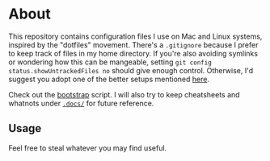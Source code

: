 # About

This repository contains configuration files I use on Mac and Linux systems, inspired by the "dotfiles" movement. There's a `.gitignore` because I prefer to keep track of files in my home directory. If you're also avoiding symlinks or wondering how this can be mangeable, setting `git config status.showUntrackedFiles no` should give enough control. Otherwise, I'd suggest you adopt one of the better setups mentioned [here](https://news.ycombinator.com/item?id=11070797).

Check out the [bootstrap](bootstrap) script. I will also try to keep cheatsheets and whatnots under [`.docs/`](.docs) for future reference.

## Usage

Feel free to steal whatever you may find useful.
